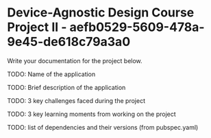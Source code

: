 # Device-Agnostic Design Course Project II - aefb0529-5609-478a-9e45-de618c79a3a0

Write your documentation for the project below.

TODO: Name of the application

TODO: Brief description of the application

TODO: 3 key challenges faced during the project

TODO: 3 key learning moments from working on the project

TODO: list of dependencies and their versions (from pubspec.yaml)